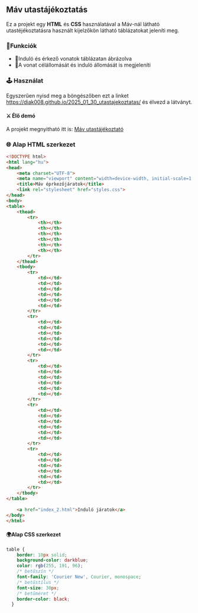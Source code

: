 ## Máv utastájékoztatás
Ez a projekt egy **HTML** és **CSS** használatával a Máv-nál látható utastéjékoztatásra használt kijelzőkön látható táblázatokat jeleníti meg.

### 📌Funkciók
- 🎫Induló és érkező vonatok táblázatan ábrázolva
- 🚉A vonat célállomását és induló állomását is megjeleníti

### 🕹️ Használat
Egyszerűen nyisd meg a böngészőben ezt a linket https://diak008.github.io/2025_01_30_utastajekoztatas/ és élvezd a látványt.
 
#### ⚔️ Élő demó
A projekt megnyitható itt is: [Máv utastájékoztató](https://diak008.github.io/2025_01_30_utastajekoztatas/)

### 🌐 Alap HTML szerkezet
```html
<!DOCTYPE html>
<html lang="hu">
<head>
    <meta charset="UTF-8">
    <meta name="viewport" content="width=device-width, initial-scale=1.0">
    <title>Máv éprkezőjáratok</title>
    <link rel="stylesheet" href="styles.css">
</head>
<body>
<table>
    <thead>
        <tr>
            <th></th>
            <th></th>
            <th></th>
            <th></th>
            <th></th>
            <th></th>
        </tr>
    </thead>
    <tbody>
        <tr>
            <td></td>
            <td></td>
            <td></td>
            <td></td>
            <td></td>
            <td></td>
        </tr>
        <tr>
            <td></td>
            <td></td>
            <td></td>
            <td></td>
            <td></td>
            <td></td>
        </tr>
        <tr>
            <td></td>
            <td></td>
            <td></td>
            <td></td>
            <td></td>
            <td></td>
        </tr>
        <tr>
            <td></td>
            <td></td>
            <td></td>
            <td></td>
            <td></td>
            <td></td>
        </tr>
        <tr>
            <td></td>
            <td></td>
            <td></td>
            <td></td>
            <td></td>
            <td></td>
        </tr>
    </tbody>
</table>
    
    <a href="index_2.html">Induló járatok</a>
</body>
</html>
```

#### 🌍Alap CSS szerkezet
```CSS
table {
    border: 10px solid;
    background-color: darkblue;
    color: rgb(255, 191, 96); 
    /* betűszín */
    font-family: 'Courier New', Courier, monospace;
    /* betűstílus */
    font-size: 30px;
    /* betűméret */
    border-color: black;
  }
  ```
